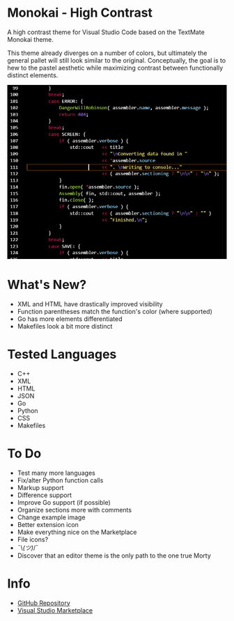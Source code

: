 # Monokai - High Contrast
A high contrast theme for Visual Studio Code based on the TextMate Monokai theme.

This theme already diverges on a number of colors, but ultimately the general pallet will still look similar to the original. Conceptually, the goal is to hew to the pastel aesthetic while maximizing 
contrast between functionally distinct elements.

![screenshot](https://raw.githubusercontent.com/DataByne/Monokai-HighContrast/master/images/Image-001.PNG)

# What's New?
- XML and HTML have drastically improved visibility
- Function parentheses match the function's color (where supported)
- Go has more elements differentiated
- Makefiles look a bit more distinct

# Tested Languages
- C++
- XML
- HTML
- JSON
- Go
- Python
- CSS
- Makefiles

# To Do
- Test many more languages
- Fix/alter Python function calls
- Markup support
- Difference support
- Improve Go support (if possible)
- Organize sections more with comments
- Change example image
- Better extension icon
- Make everything nice on the Marketplace
- File icons?
- ¯\\_(ツ)_/¯
- Discover that an editor theme is the only path to the one true Morty

# Info
- [GitHub Repository](https://github.com/DataByne/Monokai-HighContrast)
- [Visual Studio Marketplace](https://marketplace.visualstudio.com/items?itemName=DataByne.theme-monokai-hc)